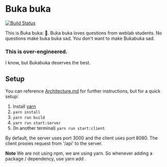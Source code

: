 # Buka buka

[![Build Status](https://github.com/weblab-staff/Bukabuka/workflows/tests/badge.svg)](https://github.com/weblab-staff/Bukabuka/actions)

This is Buka buka: 🐢. Buka buka loves questions from weblab students. No questions make buka buka sad. You don't want to make Bukabuka sad.

### This is over-engineered.

I know, but Bukabuka deserves the best.

## Setup

You can reference [Architecture.md](Architecture.md) for further instructions, but for a quick setup:

1. Install [yarn](https://classic.yarnpkg.com/en/)
2. `yarn install`
3. `yarn run build`
3. `yarn run start:server`
4. (In another terminal) `yarn run start:client`

By default, the server uses port 3000 and the client uses port 8080. The client proxies request from '/api' to the server.

**Note**
We are not using npm, we are using yarn. So whenever adding a package / dependency, use yarn add <package>.
